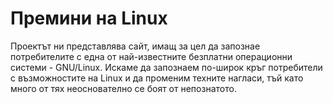 # Премини на Linux
Проектът ни представлява сайт, имащ за цел да запознае потребителите с една от най-известните безплатни операционни системи - GNU/Linux. Искаме да запознаем по-широк кръг потребители с възможностите на Linux и да променим техните нагласи, тъй като много от тях неоснователно се боят от непознатото.

